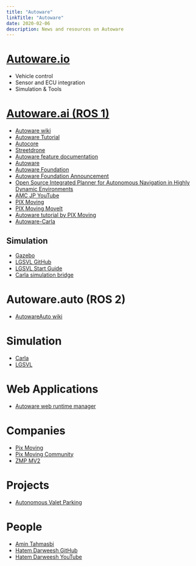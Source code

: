 ```yaml
---
title: "Autoware"
linkTitle: "Autoware"
date: 2020-02-06
description: News and resources on Autoware
---
```

# [Autoware.io](https://gitlab.com/autowarefoundation/autoware.ai/drivers)
* Vehicle control
* Sensor and ECU integration
* Simulation & Tools

# [Autoware.ai (ROS 1)](https://gitlab.com/autowarefoundation/autoware.ai)
* [Autoware wiki](https://gitlab.com/autowarefoundation/autoware.ai/autoware/-/wikis/home)
* [Autoware Tutorial](https://github.com/pixmoving-moveit/Autoware_tutorial)
* [Autocore](https://github.com/autocore-ai)
* [Streetdrone](https://streetdrone.com/)
* [Autoware feature documentation](https://autoware.readthedocs.io/en/feature-documentation_rtd/index.html)
* [Autoware](https://www.autoware.auto/)
* [Autoware Foundation](https://github.com/autowarefoundation)
* [Autoware Foundation Announcement](https://www.tier4.jp/en/news/20181210-awf/)
* [Open Source Integrated Planner for Autonomous Navigation in Highly Dynamic Environments](https://www.fujipress.jp/jrm/rb/robot002900040668/)
* [AMC JP YouTube](https://www.youtube.com/channel/UCtUkb-IvlrqaNOsgcV3QRhQ)
* [PIX Moving](https://medium.com/pixmoving)
* [PIX Moving MoveIt](https://github.com/pixmoving-moveit)
* [Autoware tutorial by PIX Moving](https://github.com/pixmoving-moveit/Autoware_tutorial)
* [Autoware-Carla](https://github.com/carla-simulator/carla-autoware)

## Simulation
* [Gazebo](https://gitlab.com/autowarefoundation/autoware.ai/autoware/-/wikis/Gazebo-Simulation-Start)
* [LGSVL GitHub](https://github.com/lgsvl/Autoware)
* [LGSVL Start Guide](https://gitlab.com/autowarefoundation/autoware.ai/autoware/-/wikis/LGSVL-Simulator-Quick-Start-Guide)
* [Carla simulation bridge](https://gitlab.com/autowarefoundation/autoware.ai/simulation/-/tree/master/carla_simulator_bridge)

# Autoware.auto (ROS 2)
* [AutowareAuto wiki](https://autowarefoundation.gitlab.io/autoware.auto/AutowareAuto/index.html)

# Simulation
* [Carla](http://carla.org/)
* [LGSVL](https://autowarefoundation.gitlab.io/autoware.auto/AutowareAuto/lgsvl.html)

# Web Applications
* [Autoware web runtime manager](https://github.com/tier4/autoware_web_runtime_manager)

# Companies
* [Pix Moving](https://www.pixmoving.com/)
* [Pix Moving Community](https://github.com/pixmoving-moveit)
* [ZMP MV2](https://www.zmp.co.jp/en/products/robocar-mv?lang=en)

# Projects
* [Autonomous Valet Parking](https://avp-project.uk/autoware)

# People
* [Amin Tahmasbi](https://github.com/amintahmasbi)
* [Hatem Darweesh GitHub](https://github.com/hatem-darweesh)
* [Hatem Darweesh YouTube](https://www.youtube.com/channel/UCl1UROdErP1m2t_eiLLcl8w)
